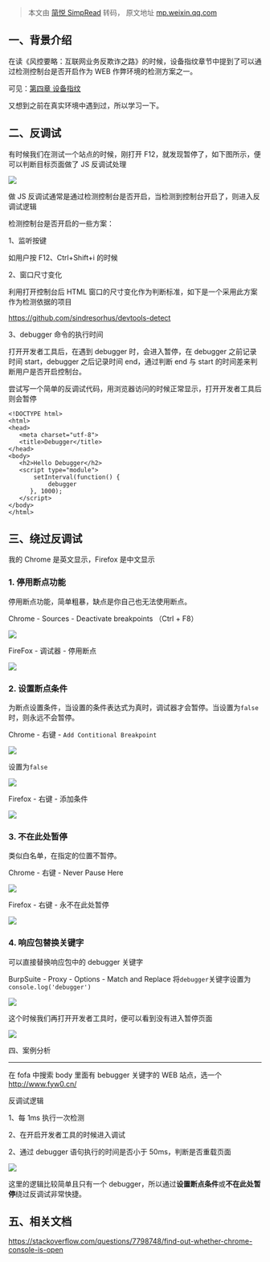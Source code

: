 > 本文由 [简悦 SimpRead](http://ksria.com/simpread/) 转码， 原文地址 [mp.weixin.qq.com](https://mp.weixin.qq.com/s/cx0ABktkSr3cdxVqRUJdOQ)

一、背景介绍
------

在读《风控要略：互联网业务反欺诈之路》的时候，设备指纹章节中提到了可以通过检测控制台是否开启作为 WEB 作弊环境的检测方案之一。

可见：[](https://mp.weixin.qq.com/s?__biz=Mzg4ODU4ODYzOQ==&mid=2247483776&idx=6&sn=0880227b67c861bb26fa50aa6d8ab890&scene=21#wechat_redirect)[第四章 设备指纹](http://mp.weixin.qq.com/s?__biz=Mzg4ODU4ODYzOQ==&mid=2247483776&idx=6&sn=0880227b67c861bb26fa50aa6d8ab890&chksm=cff991b0f88e18a60886a1f617e3b8a4b71f0fee50d683e38a31565c263bc362302dc14cb100&scene=21#wechat_redirect)

又想到之前在真实环境中遇到过，所以学习一下。

二、反调试
-----

有时候我们在测试一个站点的时候，刚打开 F12，就发现暂停了，如下图所示，便可以判断目标页面做了 JS 反调试处理

![](https://mmbiz.qpic.cn/mmbiz_png/L91dibvwuia4PlPQfZc1eXPXoSzvnpAWm71tDETpPRQnjzb78ibtIYaDk82LFhDnlDaaGTna6cK2xkKyZKSUNTGYQ/640?wx_fmt=png)

做 JS 反调试通常是通过检测控制台是否开启，当检测到控制台开启了，则进入反调试逻辑  

检测控制台是否开启的一些方案：

1、监听按键

如用户按 F12、Ctrl+Shift+i 的时候

2、窗口尺寸变化

利用打开控制台后 HTML 窗口的尺寸变化作为判断标准，如下是一个采用此方案作为检测依据的项目

https://github.com/sindresorhus/devtools-detect

3、debugger 命令的执行时间

打开开发者工具后，在遇到 debugger 时，会进入暂停，在 debugger 之前记录时间 start，debugger 之后记录时间 end，通过判断 end 与 start 的时间差来判断用户是否开启控制台。

尝试写一个简单的反调试代码，用浏览器访问的时候正常显示，打开开发者工具后则会暂停

```
<!DOCTYPE html>
<html>
<head>
   <meta charset="utf-8">
   <title>Debugger</title>
</head>
<body>
   <h2>Hello Debugger</h2>
   <script type="module">
       setInterval(function() {
           debugger
      }, 1000);
   </script>
</body>
</html>
```

三、绕过反调试
-------

我的 Chrome 是英文显示，Firefox 是中文显示  

### 1. 停用断点功能

停用断点功能，简单粗暴，缺点是你自己也无法使用断点。

Chrome - Sources - Deactivate breakpoints （Ctrl + F8）

![](https://mmbiz.qpic.cn/mmbiz_png/L91dibvwuia4PlPQfZc1eXPXoSzvnpAWm7Pt8uVplVpw0QIxNOeNicq6GEbSGOgMAhWJekbAtJeBkjMfWzNRTzv2Q/640?wx_fmt=png)

FireFox - 调试器 - 停用断点  

![](https://mmbiz.qpic.cn/mmbiz_png/L91dibvwuia4PlPQfZc1eXPXoSzvnpAWm75uf5jVic5vt36Md3QPlYHyBDgSh2cUxpOI4T4FBZs4NibWOMnzcZO2gQ/640?wx_fmt=png)

### 2. 设置断点条件  

为断点设置条件，当设置的条件表达式为真时，调试器才会暂停。当设置为`false`时，则永远不会暂停。

Chrome - 右键 - `Add Contitional Breakpoint`

![](https://mmbiz.qpic.cn/mmbiz_png/L91dibvwuia4PlPQfZc1eXPXoSzvnpAWm7hoYM4S4B7lD7yrR7xBInWkxrqKK6AzHI5fIWDu0k1XeMzbM2iaVdrZg/640?wx_fmt=png)

设置为`false`  

![](https://mmbiz.qpic.cn/mmbiz_png/L91dibvwuia4PlPQfZc1eXPXoSzvnpAWm7ViadLhqAuILCzCJ9mh0Ria0vqVv4ssnhHJtRGKDA1MdAxoW3GUYWRI5A/640?wx_fmt=png)

Firefox - 右键 - 添加条件  

![](https://mmbiz.qpic.cn/mmbiz_png/L91dibvwuia4PlPQfZc1eXPXoSzvnpAWm76X2y6QNz85SnA7MZicPkiaiaj9N6yF2aQ6lREgNibDib7ExjDmKTfibwbicsw/640?wx_fmt=png)

### 3. 不在此处暂停  

类似白名单，在指定的位置不暂停。

Chrome - 右键 - Never Pause Here

![](https://mmbiz.qpic.cn/mmbiz_png/L91dibvwuia4PlPQfZc1eXPXoSzvnpAWm7DZ6sbxpPiajDEYnKqzMDT5xy6ZU1cOwUBO3ic1g2rib5LoXlMYDUk5hyQ/640?wx_fmt=png)

Firefox - 右键 - 永不在此处暂停  

![](https://mmbiz.qpic.cn/mmbiz_png/L91dibvwuia4PlPQfZc1eXPXoSzvnpAWm7YP93UQd0skqbSZUt5oynk0pmgiad4oTxLQsblgCNJtnDyLicC0Ok0icBw/640?wx_fmt=png)

### 4. 响应包替换关键字  

可以直接替换响应包中的 debugger 关键字

BurpSuite - Proxy - Options - Match and Replace 将`debugger`关键字设置为`console.log('debugger')`

![](https://mmbiz.qpic.cn/mmbiz_png/L91dibvwuia4PlPQfZc1eXPXoSzvnpAWm7X7NbXFfeAsic2KRHmmMYbO3nLCl3BNHHYj8HiaPkz7T0zUzKwbqUAzkA/640?wx_fmt=png)

这个时候我们再打开开发者工具时，便可以看到没有进入暂停页面  

![](https://mmbiz.qpic.cn/mmbiz_png/L91dibvwuia4PlPQfZc1eXPXoSzvnpAWm7ibjJMWZfR6Ph5ibUeTya0KNjb7eBX7rNpbMADceYABtAej0X8aIvMUhQ/640?wx_fmt=png)

四、案例分析  

---------

在 fofa 中搜索 body 里面有 bebugger 关键字的 WEB 站点，选一个 http://www.fyw0.cn/

反调试逻辑

1、每 1ms 执行一次检测

2、在开启开发者工具的时候进入调试

2、通过 debugger 语句执行的时间是否小于 50ms，判断是否重载页面

![](https://mmbiz.qpic.cn/mmbiz_png/L91dibvwuia4PlPQfZc1eXPXoSzvnpAWm7ic0wHFYqI7lUAUsele0tCK71hk1CVo3fRBrSvuic9cBdBVfy6bZQEH0Q/640?wx_fmt=png)

这里的逻辑比较简单且只有一个 debugger，所以通过**设置断点条件**或**不在此处暂停**绕过反调试非常快捷。  

五、相关文档
------

https://stackoverflow.com/questions/7798748/find-out-whether-chrome-console-is-open